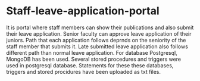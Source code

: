 # Staff-leave-application-portal
It is portal where staff members can show their publications and also submit their leave application. Senior faculty can approve leave application of their juniors. Path that each application follows deprnds on the seniority of the staff member that submits it. Late submitted leave application also follows different path than normal leave application.
For database Postgresql, MongoDB has been used. Several stored procedures and triggers were used in postgresql database.
Statements for these these databases, triggers and stored procidures have been uploaded as txt files.
